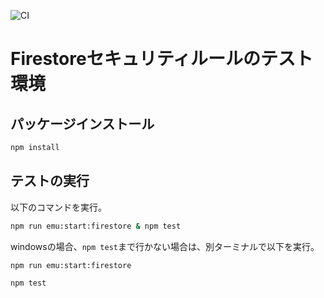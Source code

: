 ![CI](https://github.com/mm0202/starter_firestore-security-rules-test/workflows/CI/badge.svg)

# Firestoreセキュリティルールのテスト環境
 
## パッケージインストール
```bash
npm install
```

## テストの実行
以下のコマンドを実行。
```bash
npm run emu:start:firestore & npm test
```
windowsの場合、`npm test`まで行かない場合は、別ターミナルで以下を実行。
```bash
npm run emu:start:firestore
```
```bash
npm test
```
